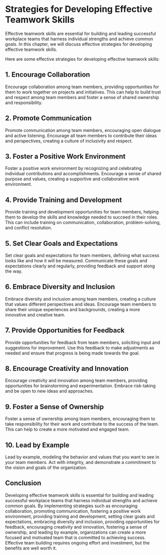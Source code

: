 Strategies for Developing Effective Teamwork Skills
====================================================================================================

Effective teamwork skills are essential for building and leading successful workplace teams that harness individual strengths and achieve common goals. In this chapter, we will discuss effective strategies for developing effective teamwork skills.

Here are some effective strategies for developing effective teamwork skills:

## 1. Encourage Collaboration

Encourage collaboration among team members, providing opportunities for them to work together on projects and initiatives. This can help to build trust and respect among team members and foster a sense of shared ownership and responsibility.

## 2. Promote Communication

Promote communication among team members, encouraging open dialogue and active listening. Encourage all team members to contribute their ideas and perspectives, creating a culture of inclusivity and respect.

## 3. Foster a Positive Work Environment

Foster a positive work environment by recognizing and celebrating individual contributions and accomplishments. Encourage a sense of shared purpose and values, creating a supportive and collaborative work environment.

## 4. Provide Training and Development

Provide training and development opportunities for team members, helping them to develop the skills and knowledge needed to succeed in their roles. This can include training on communication, collaboration, problem-solving, and conflict resolution.

## 5. Set Clear Goals and Expectations

Set clear goals and expectations for team members, defining what success looks like and how it will be measured. Communicate these goals and expectations clearly and regularly, providing feedback and support along the way.

## 6. Embrace Diversity and Inclusion

Embrace diversity and inclusion among team members, creating a culture that values different perspectives and ideas. Encourage team members to share their unique experiences and backgrounds, creating a more innovative and creative team.

## 7. Provide Opportunities for Feedback

Provide opportunities for feedback from team members, soliciting input and suggestions for improvement. Use this feedback to make adjustments as needed and ensure that progress is being made towards the goal.

## 8. Encourage Creativity and Innovation

Encourage creativity and innovation among team members, providing opportunities for brainstorming and experimentation. Embrace risk-taking and be open to new ideas and approaches.

## 9. Foster a Sense of Ownership

Foster a sense of ownership among team members, encouraging them to take responsibility for their work and contribute to the success of the team. This can help to create a more motivated and engaged team.

## 10. Lead by Example

Lead by example, modeling the behavior and values that you want to see in your team members. Act with integrity, and demonstrate a commitment to the vision and goals of the organization.

Conclusion
----------

Developing effective teamwork skills is essential for building and leading successful workplace teams that harness individual strengths and achieve common goals. By implementing strategies such as encouraging collaboration, promoting communication, fostering a positive work environment, providing training and development, setting clear goals and expectations, embracing diversity and inclusion, providing opportunities for feedback, encouraging creativity and innovation, fostering a sense of ownership, and leading by example, organizations can create a more focused and motivated team that is committed to achieving success. Effective team building requires ongoing effort and investment, but the benefits are well worth it.
